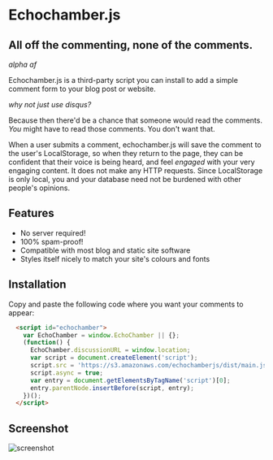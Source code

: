# Echochamber.js

## All off the commenting, none of the comments.

_alpha af_

Echochamber.js is a third-party script you can install to add a simple comment
form to your blog post or website.

_why not just use disqus?_

Because then there'd be a chance that someone would read the comments. _You_
might have to read those comments. You don't want that.

When a user submits a comment, echochamber.js will save the comment to the user's
LocalStorage, so when they return to the page, they can be confident that their
voice is being heard, and feel _engaged_ with your very engaging content. It does
not make any HTTP requests. Since LocalStorage is only local, you and your database
need not be burdened with other people's opinions.

## Features

- No server required!
- 100% spam-proof!
- Compatible with most blog and static site software
- Styles itself nicely to match your site's colours and fonts

## Installation

Copy and paste the following code where you want your comments to appear:

```html
  <script id="echochamber">
    var EchoChamber = window.EchoChamber || {};
    (function() {
      EchoChamber.discussionURL = window.location;
      var script = document.createElement('script');
      script.src = 'https://s3.amazonaws.com/echochamberjs/dist/main.js';
      script.async = true;
      var entry = document.getElementsByTagName('script')[0];
      entry.parentNode.insertBefore(script, entry);
    })();
  </script>

```

## Screenshot

![screenshot](https://s3.amazonaws.com/f.cl.ly/items/1C2d1h3E2D07432A1W2Q/Screen%20Shot%202015-07-14%20at%206.19.28%20PM.png)
